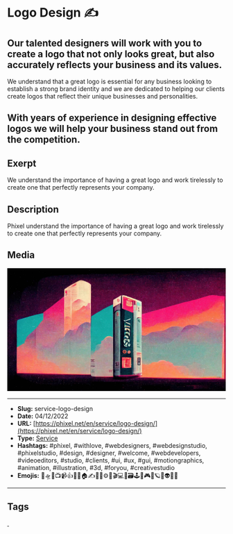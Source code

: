 # Logo Design ✍️
## Our talented designers will work with you to create a logo that not only looks great, but also accurately reflects your business and its values.

We understand that a great logo is essential for any business looking to establish a strong brand identity and we are dedicated to helping our clients create logos that reflect their unique businesses and personalities.

With years of experience in designing effective logos we will help your business stand out from the competition.
------------
## Exerpt
We understand the importance of having a great logo and work tirelessly to create one that perfectly represents your company.
## Description
Phixel understand the importance of having a great logo and work tirelessly to create one that perfectly represents your company.
## Media
<img src="media/992ca5c2/services-logo-design.jpg" loading="lazy">

------------
- **Slug:** service-logo-design
- **Date:** 04/12/2022
- **URL:** [https://phixel.net/en/service/logo-design/](https://phixel.net/en/service/logo-design/)
- **Type:** [Service](#service)
- **Hashtags:** #phixel, #withlove, #webdesigners, #webdesignstudio, #phixelstudio, #design, #designer, #welcome, #webdevelopers, #videoeditors, #studio, #clients, #ui, #ux, #gui, #motiongraphics, #animation, #illustration, #3d, #foryou, #creativestudio
- **Emojis:** 🎨🛸📼📺📹👍🔗📝🏠✍️👨‍💻⚙️🔮🎬‍💻👑🗃️🕹️👾🎮📲🪐🌟👽🚀🌌

------------
## Tags
[ ](# )
